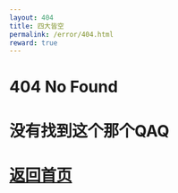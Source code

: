 ```yaml
---
layout: 404
title: 四大皆空
permalink: /error/404.html
reward: true
---
```

# 404 No Found
# 没有找到这个那个QAQ
# [返回首页](/)